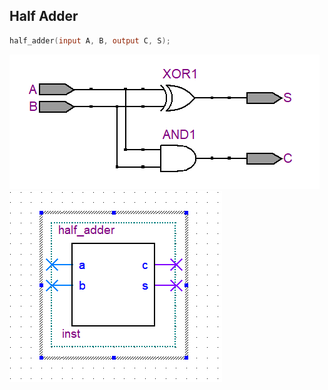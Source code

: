 ## Half Adder

```v
half_adder(input A, B, output C, S);
```

![RTL_View](./assets/RTL_view.png)
![Symbol](./assets/symbol.png)
